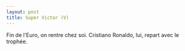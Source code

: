 ```yaml
---
layout: post
title: Super Victor (V)
---
```

Fin de l'Euro, on rentre chez soi. Cristiano Ronaldo, lui, repart avec
le trophée.
